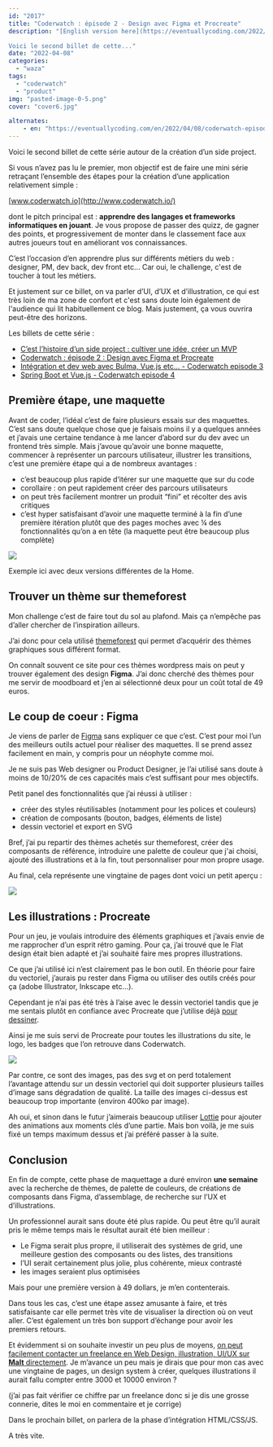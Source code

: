 ```yaml
---
id: "2017"
title: "Coderwatch : épisode 2 - Design avec Figma et Procreate"
description: "[English version here](https://eventuallycoding.com/2022/04/08/coderwatch-episode-2-design-with-figma-and-procreate/)

Voici le second billet de cette..."
date: "2022-04-08"
categories: 
  - "waza"
tags: 
  - "coderwatch"
  - "product"
img: "pasted-image-0-5.png"
cover: "cover6.jpg"

alternates:
    - en: "https://eventuallycoding.com/en/2022/04/08/coderwatch-episode-2-design-with-figma-and-procreate"
---
```


Voici le second billet de cette série autour de la création d’un side project. 

Si vous n’avez pas lu le premier, mon objectif est de faire une mini série retraçant l’ensemble des étapes pour la création d’une application relativement simple :

[www.coderwatch.io](http://www.coderwatch.io/)

dont le pitch principal est : **apprendre des langages et frameworks informatiques en jouant**. Je vous propose de passer des quizz, de gagner des points, et progressivement de monter dans le classement face aux autres joueurs tout en améliorant vos connaissances.

C’est l’occasion d’en apprendre plus sur différents métiers du web : designer, PM, dev back, dev front etc… Car oui, le challenge, c'est de toucher à tout les métiers.

Et justement sur ce billet, on va parler d’UI, d’UX et d’illustration, ce qui est très loin de ma zone de confort et c'est sans doute loin également de l'audience qui lit habituellement ce blog. Mais justement, ça vous ouvrira peut-être des horizons.

Les billets de cette série :

- [](https://eventuallycoding.com/2022/04/04/cest-lhistoire-dun-side-project/)[C’est l’histoire d’un side project : cultiver une idée, créer un MVP](https://eventuallycoding.com/2022/04/04/cest-lhistoire-dun-side-project/)
- [](https://eventuallycoding.com/2022/04/04/cest-lhistoire-dun-side-project/)[Coderwatch : épisode 2 : Design avec Figma et Procreate](https://eventuallycoding.com/2022/04/08/coderwatch-episode-2-design-avec-figma-et-procreate/)
- [](https://eventuallycoding.com/2022/04/04/cest-lhistoire-dun-side-project/)[Intégration et dev web avec Bulma, Vue.js etc... - Coderwatch episode 3](https://eventuallycoding.com/2022/04/14/integration-et-dev-web-avec-bulma-vue-js-etc-coderwatch-episode-3/)
- [](https://eventuallycoding.com/2022/04/04/cest-lhistoire-dun-side-project/)[Spring Boot et Vue.js - Coderwatch episode 4](https://eventuallycoding.com/2022/05/04/spring-boot-et-vue-js-coderwatch-episode-4/)

## Première étape, une maquette

Avant de coder, l’idéal c’est de faire plusieurs essais sur des maquettes. C’est sans doute quelque chose que je faisais moins il y a quelques années et j’avais une certaine tendance à me lancer d’abord sur du dev avec un frontend très simple. Mais j’avoue qu’avoir une bonne maquette, commencer à représenter un parcours utilisateur, illustrer les transitions, c’est une première étape qui a de nombreux avantages :

- c’est beaucoup plus rapide d’itérer sur une maquette que sur du code
- corollaire : on peut rapidement créer des parcours utilisateurs
- on peut très facilement montrer un produit “fini” et récolter des avis critiques
- c’est hyper satisfaisant d’avoir une maquette terminé à la fin d’une première itération plutôt que des pages moches avec ¼ des fonctionnalités qu’on a en tête (la maquette peut être beaucoup plus complète)

[![](/images/pasted-image-0-5.png)](https://eventuallycoding.com/wp-content/uploads/2022/04/pasted-image-0-5.png)

Exemple ici avec deux versions différentes de la Home.

## Trouver un thème sur themeforest

Mon challenge c’est de faire tout du sol au plafond. Mais ça n’empêche pas d’aller chercher de l’inspiration ailleurs. 

J’ai donc pour cela utilisé [themeforest](https://themeforest.net/) qui permet d’acquérir des thèmes graphiques sous différent format.

On connaît souvent ce site pour ces thèmes wordpress mais on peut y trouver également des design **Figma**. J’ai donc cherché des thèmes pour me servir de moodboard et j’en ai sélectionné deux pour un coût total de 49 euros. 

## Le coup de coeur : Figma

Je viens de parler de [Figma](https://www.figma.com/) sans expliquer ce que c’est. C’est pour moi l’un des meilleurs outils actuel pour réaliser des maquettes. Il se prend assez facilement en main, y compris pour un néophyte comme moi. 

Je ne suis pas Web designer ou Product Designer, je l’ai utilisé sans doute à moins de 10/20% de ces capacités mais c’est suffisant pour mes objectifs. 

Petit panel des fonctionnalités que j’ai réussi à utiliser :

- créer des styles réutilisables (notamment pour les polices et couleurs)
- création de composants (bouton, badges, éléments de liste)
- dessin vectoriel et export en SVG

Bref, j’ai pu repartir des thèmes achetés sur themeforest, créer des composants de référence, introduire une palette de couleur que j'ai choisi, ajouté des illustrations et à la fin, tout personnaliser pour mon propre usage.

Au final, cela représente une vingtaine de pages dont voici un petit aperçu : 

[![](/images/pasted-image-0-10-1024x572.png)](https://eventuallycoding.com/wp-content/uploads/2022/05/pasted-image-0-10.png)

## Les illustrations : Procreate

Pour un jeu, je voulais introduire des éléments graphiques et j’avais envie de me rapprocher d’un esprit rétro gaming. Pour ça, j’ai trouvé que le Flat design était bien adapté et j’ai souhaité faire mes propres illustrations. 

Ce que j’ai utilisé ici n’est clairement pas le bon outil. En théorie pour faire du vectoriel, j’aurais pu rester dans Figma ou utiliser des outils créés pour ça (adobe Illustrator, Inkscape etc…). 

Cependant je n’ai pas été très à l’aise avec le dessin vectoriel tandis que je me sentais plutôt en confiance avec Procreate que j’utilise déjà [pour dessiner](https://www.instagram.com/corwinhakanai/). 

Ainsi je me suis servi de Procreate pour toutes les illustrations du site, le logo, les badges que l’on retrouve dans Coderwatch. 

[![](/images/pasted-image-0-11-1024x583.png)](https://eventuallycoding.com/wp-content/uploads/2022/05/pasted-image-0-11.png)

Par contre, ce sont des images, pas des svg et on perd totalement l’avantage attendu sur un dessin vectoriel qui doit supporter plusieurs tailles d’image sans dégradation de qualité. La taille des images ci-dessus est beaucoup trop importante (environ 400ko par image). 

Ah oui, et sinon dans le futur j’aimerais beaucoup utiliser [Lottie](https://lottiefiles.com/) pour ajouter des animations aux moments clés d’une partie. Mais bon voilà, je me suis fixé un temps maximum dessus et j’ai préféré passer à la suite.

## Conclusion

En fin de compte, cette phase de maquettage a duré environ **une semaine** avec la recherche de thèmes, de palette de couleurs, de créations de composants dans Figma, d’assemblage, de recherche sur l’UX et d’illustrations.

Un professionnel aurait sans doute été plus rapide. Ou peut être qu’il aurait pris le même temps mais le résultat aurait été bien meilleur :

- Le Figma serait plus propre, il utiliserait des systèmes de grid, une meilleure gestion des composants ou des listes, des transitions
- l’UI serait certainement plus jolie, plus cohérente, mieux contrasté
- les images seraient plus optimisées

Mais pour une première version à 49 dollars, je m’en contenterais. 

Dans tous les cas, c’est une étape assez amusante à faire, et très satisfaisante car elle permet très vite de visualiser la direction où on veut aller. C’est également un très bon support d’échange pour avoir les premiers retours.

Et évidemment si on souhaite investir un peu plus de moyens, [on peut facilement contacter un freelance en Web Design, illustration, UI/UX sur **Malt** directement](https://www.malt.fr/s?q=webdesign&location=En+t%C3%A9l%C3%A9travail+%28France%29&remoteAllowed=true&as=t). Je m’avance un peu mais je dirais que pour mon cas avec une vingtaine de pages, un design system à créer, quelques illustrations il aurait fallu compter entre 3000 et 10000 environ ?

(j’ai pas fait vérifier ce chiffre par un freelance donc si je dis une grosse connerie, dites le moi en commentaire et je corrige)

Dans le prochain billet, on parlera de la phase d’intégration HTML/CSS/JS.

A très vite.
